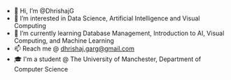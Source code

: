 - 👋 Hi, I’m @DhrishajG
- 👀 I’m interested in Data Science, Artificial Intelligence and Visual Computing
- 🌱 I’m currently learning Database Management, Introduction to AI, Visual Computing, and Machine Learning
- 📫 Reach me @ dhrishaj.garg@gmail.com 
- 🎓 I'm a student @ The University of Manchester, Department of Computer Science

<!---
DhrishajG/DhrishajG is a ✨ special ✨ repository because its `README.md` (this file) appears on your GitHub profile.
You can click the Preview link to take a look at your changes.
--->
